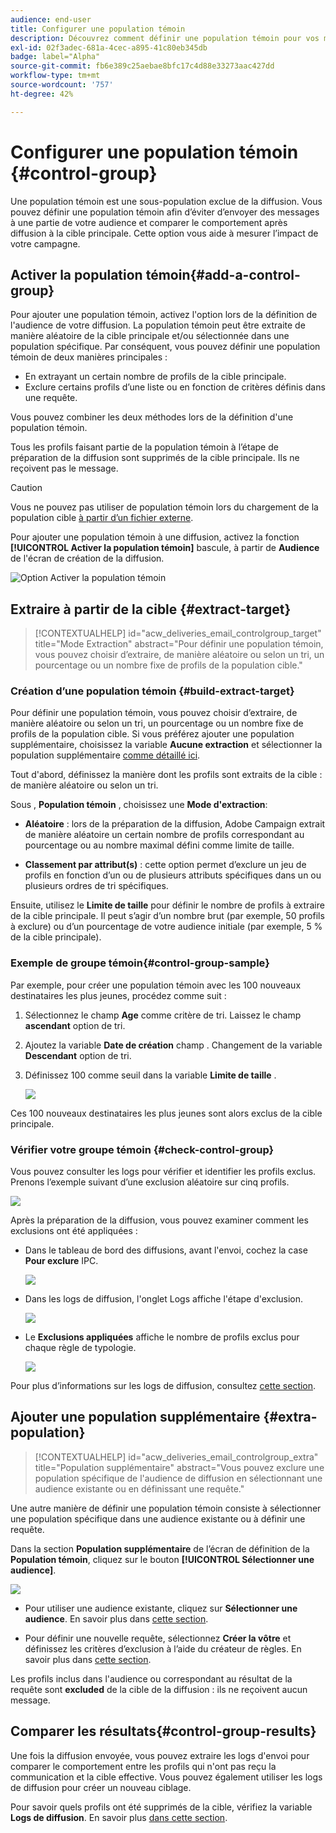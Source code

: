 ```yaml
---
audience: end-user
title: Configurer une population témoin
description: Découvrez comment définir une population témoin pour vos messages dans l’interface utilisateur web de Campaign.
exl-id: 02f3adec-681a-4cec-a895-41c80eb345db
badge: label="Alpha"
source-git-commit: fb6e389c25aebae8bfc17c4d88e33273aac427dd
workflow-type: tm+mt
source-wordcount: '757'
ht-degree: 42%

---
```


# Configurer une population témoin {#control-group}

Une population témoin est une sous-population exclue de la diffusion. Vous pouvez définir une population témoin afin d’éviter d’envoyer des messages à une partie de votre audience et comparer le comportement après diffusion à la cible principale. Cette option vous aide à mesurer l’impact de votre campagne.

## Activer la population témoin{#add-a-control-group}

Pour ajouter une population témoin, activez l&#39;option lors de la définition de l&#39;audience de votre diffusion. La population témoin peut être extraite de manière aléatoire de la cible principale et/ou sélectionnée dans une population spécifique. Par conséquent, vous pouvez définir une population témoin de deux manières principales :

* En extrayant un certain nombre de profils de la cible principale.
* Exclure certains profils d’une liste ou en fonction de critères définis dans une requête.

Vous pouvez combiner les deux méthodes lors de la définition d&#39;une population témoin.

Tous les profils faisant partie de la population témoin à l’étape de préparation de la diffusion sont supprimés de la cible principale. Ils ne reçoivent pas le message.

>[!CAUTION]
>
>Vous ne pouvez pas utiliser de population témoin lors du chargement de la population cible [à partir d’un fichier externe](file-audience.md).

Pour ajouter une population témoin à une diffusion, activez la fonction **[!UICONTROL Activer la population témoin]** bascule, à partir de **Audience** de l&#39;écran de création de la diffusion.

![Option Activer la population témoin](assets/control-group1.png)


## Extraire à partir de la cible {#extract-target}

>[!CONTEXTUALHELP]
>id="acw_deliveries_email_controlgroup_target"
>title="Mode Extraction"
>abstract="Pour définir une population témoin, vous pouvez choisir d’extraire, de manière aléatoire ou selon un tri, un pourcentage ou un nombre fixe de profils de la population cible."


### Création d’une population témoin {#build-extract-target}

Pour définir une population témoin, vous pouvez choisir d’extraire, de manière aléatoire ou selon un tri, un pourcentage ou un nombre fixe de profils de la population cible. Si vous préférez ajouter une population supplémentaire, choisissez la variable **Aucune extraction** et sélectionner la population supplémentaire [comme détaillé ici](#extra-population).

Tout d&#39;abord, définissez la manière dont les profils sont extraits de la cible : de manière aléatoire ou selon un tri.

Sous , **Population témoin** , choisissez une **Mode d&#39;extraction**:

* **Aléatoire** : lors de la préparation de la diffusion, Adobe Campaign extrait de manière aléatoire un certain nombre de profils correspondant au pourcentage ou au nombre maximal défini comme limite de taille.

* **Classement par attribut(s)** : cette option permet d’exclure un jeu de profils en fonction d’un ou de plusieurs attributs spécifiques dans un ou plusieurs ordres de tri spécifiques.


Ensuite, utilisez le **Limite de taille** pour définir le nombre de profils à extraire de la cible principale. Il peut s’agir d’un nombre brut (par exemple, 50 profils à exclure) ou d’un pourcentage de votre audience initiale (par exemple, 5 % de la cible principale).


### Exemple de groupe témoin{#control-group-sample}

Par exemple, pour créer une population témoin avec les 100 nouveaux destinataires les plus jeunes, procédez comme suit :

1. Sélectionnez le champ **Age** comme critère de tri. Laissez le champ **ascendant** option de tri.
1. Ajoutez la variable **Date de création** champ . Changement de la variable **Descendant** option de tri.
1. Définissez 100 comme seuil dans la variable **Limite de taille** .

   ![](assets/control-group2.png)

Ces 100 nouveaux destinataires les plus jeunes sont alors exclus de la cible principale.

### Vérifier votre groupe témoin {#check-control-group}

Vous pouvez consulter les logs pour vérifier et identifier les profils exclus. Prenons l’exemple suivant d’une exclusion aléatoire sur cinq profils.

![](assets/control-group4.png)

Après la préparation de la diffusion, vous pouvez examiner comment les exclusions ont été appliquées :

* Dans le tableau de bord des diffusions, avant l&#39;envoi, cochez la case **Pour exclure** IPC.

  ![](assets/control-group5.png)

* Dans les logs de diffusion, l&#39;onglet Logs affiche l&#39;étape d&#39;exclusion.

  ![](assets/control-group-sample-logs.png)
<!--

 * The **Exclusion logs** tab displays each profile and the related exclusion **Reason**.

    ![](assets/control-group6.png)
-->

* Le **Exclusions appliquées** affiche le nombre de profils exclus pour chaque règle de typologie.

  ![](assets/control-group7.png)

Pour plus d’informations sur les logs de diffusion, consultez [cette section](../monitor/delivery-logs.md).

## Ajouter une population supplémentaire {#extra-population}

>[!CONTEXTUALHELP]
>id="acw_deliveries_email_controlgroup_extra"
>title="Population supplémentaire"
>abstract="Vous pouvez exclure une population spécifique de l&#39;audience de diffusion en sélectionnant une audience existante ou en définissant une requête."

Une autre manière de définir une population témoin consiste à sélectionner une population spécifique dans une audience existante ou à définir une requête.

Dans la section **Population supplémentaire** de l’écran de définition de la **Population témoin**, cliquez sur le bouton **[!UICONTROL Sélectionner une audience]**.

![](assets/control-group3.png)

* Pour utiliser une audience existante, cliquez sur **Sélectionner une audience**. En savoir plus dans [cette section](add-audience.md).

* Pour définir une nouvelle requête, sélectionnez **Créer la vôtre** et définissez les critères d’exclusion à l’aide du créateur de règles. En savoir plus dans [cette section](segment-builder.md).

Les profils inclus dans l&#39;audience ou correspondant au résultat de la requête sont **excluded** de la cible de la diffusion : ils ne reçoivent aucun message.

## Comparer les résultats{#control-group-results}

Une fois la diffusion envoyée, vous pouvez extraire les logs d&#39;envoi pour comparer le comportement entre les profils qui n&#39;ont pas reçu la communication et la cible effective. Vous pouvez également utiliser les logs de diffusion pour créer un nouveau ciblage.

Pour savoir quels profils ont été supprimés de la cible, vérifiez la variable **Logs de diffusion**. En savoir plus [dans cette section](#check-control-group).


